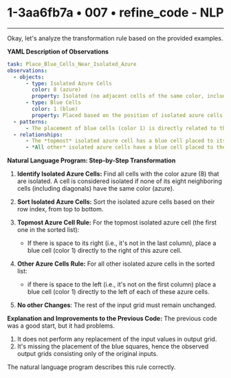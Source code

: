 # 1-3aa6fb7a • 007 • refine_code - NLP

---
Okay, let's analyze the transformation rule based on the provided examples.

**YAML Description of Observations**

```yaml
task: Place_Blue_Cells_Near_Isolated_Azure
observations:
  - objects:
      - type: Isolated Azure Cells
        color: 8 (azure)
        property: Isolated (no adjacent cells of the same color, including diagonals)
      - type: Blue Cells
        color: 1 (blue)
        property: Placed based on the position of isolated azure cells.
  - patterns:
      - The placement of blue cells (color 1) is directly related to the positions of isolated azure cells (color 8).
  - relationships:
      - The *topmost* isolated azure cell has a blue cell placed to its *right*.
      - *All other* isolated azure cells have a blue cell placed to their *left*.
```

**Natural Language Program: Step-by-Step Transformation**

1. **Identify Isolated Azure Cells:** Find all cells with the color azure (8) that are isolated. A cell is considered isolated if none of its eight neighboring cells (including diagonals) have the same color (azure).

2. **Sort Isolated Azure Cells:** Sort the isolated azure cells based on their row index, from top to bottom.

3. **Topmost Azure Cell Rule:** For the topmost isolated azure cell (the first one in the sorted list):
   - If there is space to its right (i.e., it's not in the last column), place a blue cell (color 1) directly to the right of this azure cell.

4. **Other Azure Cells Rule:** For all other isolated azure cells in the sorted list:
    - if there is space to the left (i.e., it's not on the first column) place a blue cell (color 1) directly to the left of each of these azure cells.

5. **No other Changes**: The rest of the input grid must remain unchanged.

**Explanation and Improvements to the Previous Code:**
The previous code was a good start, but it had problems.
1. It does not perform any replacement of the input values in output grid.
2. It's missing the placement of the blue squares, hence the observed output grids consisting only of the original inputs.

The natural language program describes this rule correctly.

